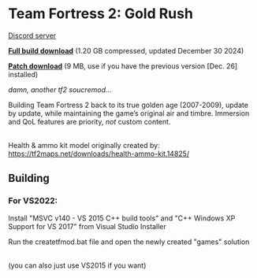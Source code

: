 Team Fortress 2: Gold Rush
=====

[Discord server](https://discord.gg/a2W8pnYwmr)

[**Full build download**](https://conneath.net/repo/goldrush-alpha-30_12_24.7z) (1.20 GB compressed, updated December 30 2024)

[**Patch download**](https://conneath.net/repo/goldrush-alpha-30_12_24_patch.7z) (9 MB, use if you have the previous version [Dec. 26] installed)

*damn, another tf2 soucremod...*

Building Team Fortress 2 back to its true golden age (2007-2009), update by update, while maintaining the game’s original air and timbre. Immersion and QoL features are priority, *not* custom content.

\
Health & ammo kit model originally created by: https://tf2maps.net/downloads/health-ammo-kit.14825/

## Building

### For VS2022:

Install "MSVC v140 - VS 2015 C++ build tools" and "C++ Windows XP Support for VS 2017" from Visual Studio Installer

Run the createtfmod.bat file and open the newly created "games" solution

\
(you can also just use VS2015 if you want)

